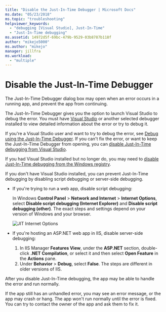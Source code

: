 ```yaml
---
title: "Disable the Just-In-Time Debugger | Microsoft Docs"
ms.date: "05/23/2018"
ms.topic: "troubleshooting"
helpviewer_keywords:
  - "debugging [Visual Studio], Just-In-Time"
  - "Just-In-Time debugging"
ms.assetid: 14972d5f-69bc-479b-9529-03b8787b118f
author: "mikejo5000"
ms.author: "mikejo"
manager: jillfra
ms.workload:
  - "multiple"
---
```

# Disable the Just-In-Time Debugger

The Just-In-Time Debugger dialog box may open when an error occurs in a running app, and prevent the app from continuing.

The Just-In-Time Debugger gives you the option to launch Visual Studio to debug the error. You must have [Visual Studio](https://visualstudio.microsoft.com/) or another selected debugger installed to view detailed information about the error or try to debug it.

If you're a Visual Studio user and want to try to debug the error, see [Debug using the Just-In-Time Debugger](../debugger/debug-using-the-just-in-time-debugger.md). If you can't fix the error, or want to keep the Just-In-Time Debugger from opening, you can [disable Just-In-Time debugging from Visual Studio](debug-using-the-just-in-time-debugger.md#BKMK_Enabling).

If you had Visual Studio installed but no longer do, you may need to [disable Just-In-Time debugging from the Windows registry](debug-using-the-just-in-time-debugger.md#disable-just-in-time-debugging-from-the-windows-registry).

If you don't have Visual Studio installed, you can prevent Just-In-Time debugging by disabling script debugging or server-side debugging.

- If you're trying to run a web app, disable script debugging:

  In Windows **Control Panel** > **Network and Internet** > **Internet Options**, select **Disable script debugging (Internet Explorer)** and **Disable script debugging (other)**. The exact steps and settings depend on your version of Windows and your browser.

  ![JIT Internet Options](../debugger/media/jitinternetoptions.png "JIT internet options")

- If you're hosting an ASP.NET web app in IIS, disable server-side debugging:

  1. In IIS Manager **Features View**, under the **ASP.NET** section, double-click **.NET Compilation**, or select it and then select **Open Feature** in the **Actions** pane.
  1. Under **Behavior** > **Debug**, select **False**. The steps are different in older versions of IIS.

After you disable Just-In-Time debugging, the app may be able to handle the error and run normally.

If the app still has an unhandled error, you may see an error message, or the app may crash or hang. The app won't run normally until the error is fixed. You can try to contact the owner of the app and ask them to fix it.

